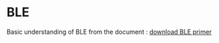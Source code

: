 # BLE

Basic understanding of BLE from the document : [download BLE primer](https://www.bluetooth.com/bluetooth-resources/the-bluetooth-low-energy-primer/)
